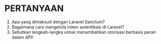 # PERTANYAAN
1. Apa yang dimaksud dengan Laravel Sanctum?
2. Bagaimana cara mengelola token autentikasi di Laravel?
3. Sebutkan langkah-langka untuk menambahkan otorisasi berbasis peran dalam API!
